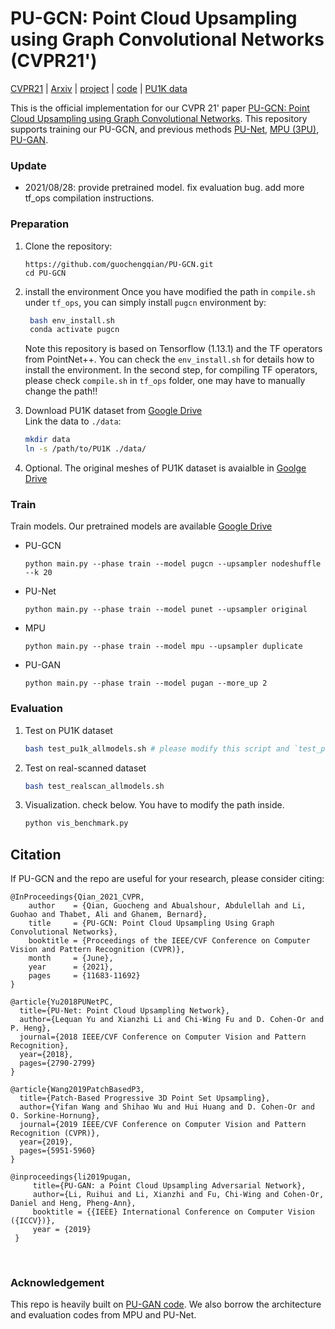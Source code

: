 # PU-GCN: Point Cloud Upsampling using Graph Convolutional Networks (CVPR21')
[CVPR21](https://openaccess.thecvf.com/content/CVPR2021/html/Qian_PU-GCN_Point_Cloud_Upsampling_Using_Graph_Convolutional_Networks_CVPR_2021_paper.html) | [Arxiv](https://arxiv.org/abs/1912.03264.pdf) | [project](https://www.deepgcns.org/app/pu-gcn) | [code](https://github.com/guochengqian/PU-GCN) | [PU1K data](https://drive.google.com/drive/folders/1k1AR_oklkupP8Ssw6gOrIve0CmXJaSH3?usp=sharing)

This is the official implementation for our CVPR 21' paper [PU-GCN: Point Cloud Upsampling using Graph Convolutional Networks](https://arxiv.org/abs/1912.03264.pdf). This repository supports training our PU-GCN, and previous methods [PU-Net](https://arxiv.org/abs/1801.06761), [MPU (3PU)](https://arxiv.org/abs/1811.11286), [PU-GAN](https://arxiv.org/abs/1907.10844). 



### Update
* 2021/08/28: provide pretrained model. fix evaluation bug. add more tf_ops compilation instructions.

  


### Preparation

1. Clone the repository:

   ```shell
   https://github.com/guochengqian/PU-GCN.git
   cd PU-GCN
   ```
   
2. install the environment
   Once you have modified the path in `compile.sh` under `tf_ops`, you can simply install `pugcn` environment by:  
   
   ```bash
    bash env_install.sh
    conda activate pugcn
   ```
   
   Note this repository is based on Tensorflow (1.13.1) and the TF operators from PointNet++.  You can check the `env_install.sh` for details how to install the environment.  In the second step, for compiling TF operators, please check `compile.sh` in `tf_ops` folder, one may have to manually change the path!!
   
3. Download PU1K dataset from [Google Drive](https://drive.google.com/file/d/1oTAx34YNbL6GDwHYL2qqvjmYtTVWcELg/view?usp=sharing)  
    Link the data to `./data`:

    ```bash
    mkdir data
    ln -s /path/to/PU1K ./data/
    ```
4. Optional. The original meshes of PU1K dataset is avaialble in [Goolge Drive](https://drive.google.com/file/d/1tnMjJUeh1e27mCRSNmICwGCQDl20mFae/view?usp=sharing)
    
### Train

Train models. Our pretrained models are available [Google Drive](https://drive.google.com/file/d/1vusBIw7sd69gnyaeoWMiGaPHfkyHM5Qb/view?usp=sharing)

-  PU-GCN
    ```shell
    python main.py --phase train --model pugcn --upsampler nodeshuffle --k 20 
    ```

-  PU-Net
    ```
    python main.py --phase train --model punet --upsampler original  
    ```

-  MPU
    ```
    python main.py --phase train --model mpu --upsampler duplicate 
    ```

-  PU-GAN
    ```
    python main.py --phase train --model pugan --more_up 2 
    ```



### Evaluation

1. Test on PU1K dataset
   ```bash
   bash test_pu1k_allmodels.sh # please modify this script and `test_pu1k.sh` if needed
   ```

5. Test on real-scanned dataset

    ```bash
    bash test_realscan_allmodels.sh
    ```

6. Visualization. 
    check below. You have to modify the path inside. 
    
    ```bash
    python vis_benchmark.py
    ```
    



## Citation

If PU-GCN and the repo are useful for your research, please consider citing:

    @InProceedings{Qian_2021_CVPR,
        author    = {Qian, Guocheng and Abualshour, Abdulellah and Li, Guohao and Thabet, Ali and Ghanem, Bernard},
        title     = {PU-GCN: Point Cloud Upsampling Using Graph Convolutional Networks},
        booktitle = {Proceedings of the IEEE/CVF Conference on Computer Vision and Pattern Recognition (CVPR)},
        month     = {June},
        year      = {2021},
        pages     = {11683-11692}
    }
    
    @article{Yu2018PUNetPC,
      title={PU-Net: Point Cloud Upsampling Network},
      author={Lequan Yu and Xianzhi Li and Chi-Wing Fu and D. Cohen-Or and P. Heng},
      journal={2018 IEEE/CVF Conference on Computer Vision and Pattern Recognition},
      year={2018},
      pages={2790-2799}
    }
    
    @article{Wang2019PatchBasedP3,
      title={Patch-Based Progressive 3D Point Set Upsampling},
      author={Yifan Wang and Shihao Wu and Hui Huang and D. Cohen-Or and O. Sorkine-Hornung},
      journal={2019 IEEE/CVF Conference on Computer Vision and Pattern Recognition (CVPR)},
      year={2019},
      pages={5951-5960}
    }
    
    @inproceedings{li2019pugan,
         title={PU-GAN: a Point Cloud Upsampling Adversarial Network},
         author={Li, Ruihui and Li, Xianzhi and Fu, Chi-Wing and Cohen-Or, Daniel and Heng, Pheng-Ann},
         booktitle = {{IEEE} International Conference on Computer Vision ({ICCV})},
         year = {2019}
     }


​    
### Acknowledgement
This repo is heavily built on [PU-GAN code](https://github.com/liruihui/PU-GAN). We also borrow the architecture and evaluation codes from MPU and PU-Net. 


